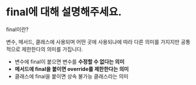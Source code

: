 # final에 대해 설명해주세요.

final이란?

변수, 메서드, 클래스에 사용되며 어떤 곳에 사용되냐에 따라 다른 의미를 가지지만 공통적으로 제한한다의 의미를 가집니다.

- 변수에 final이 붙으면 변수를 **수정할 수 없다는 의미**
- **메서드에 final을 붙이면 override를 제한한다는 의미**
- 클래스에 final을 붙이면 상속 불가능 클래스라는 의미
